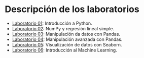 # Descripción de los laboratorios

* [Laboratorio 01](lab_01.ipynb): Introducción a Python.
* [Laboratorio 02](lab_02.ipynb): NumPy y regresión lineal simple.
* [Laboratorio 03](lab_03.ipynb): Manipulación da datos con Pandas.
* [Laboratorio 04](lab_04.ipynb): Manipulación avanzada con Pandas.
* [Laboratorio 05](lab_05.ipynb): Visualización de datos con Seaborn.
* [Laboratorio 06](lab_06.ipynb): Introducción al Machine Learning.
